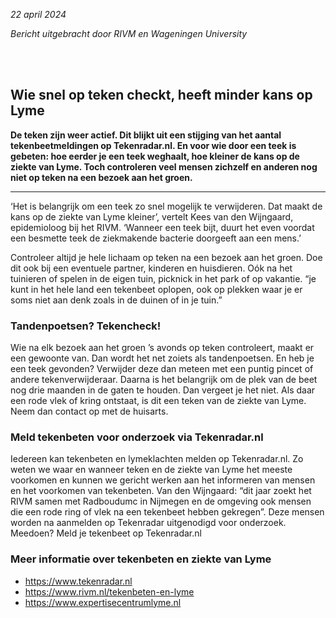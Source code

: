*22 april 2024*

*Bericht uitgebracht door RIVM en Wageningen University*

<br></br>

## Wie snel op teken checkt, heeft minder kans op Lyme

**De teken zijn weer actief. Dit blijkt uit een stijging van het aantal tekenbeetmeldingen op Tekenradar.nl. En voor wie door een teek is gebeten: hoe eerder je een teek weghaalt, hoe kleiner de kans op de ziekte van Lyme. Toch controleren veel mensen zichzelf en anderen nog niet op teken na een bezoek aan het groen.** 

--- 

‘Het is belangrijk om een teek zo snel mogelijk te verwijderen. Dat maakt de kans op de ziekte van Lyme kleiner’, vertelt Kees van den Wijngaard, epidemioloog bij het RIVM. ‘Wanneer een teek bijt,  duurt het even voordat een besmette teek de ziekmakende bacterie doorgeeft aan een mens.’

Controleer altijd je hele lichaam op teken na een bezoek aan het groen. Doe dit ook bij een eventuele partner, kinderen en huisdieren. Oók na het tuinieren of spelen in de eigen tuin, picknick in het park of op vakantie. “je kunt in het hele land een tekenbeet oplopen, ook op plekken waar je er soms niet aan denk zoals in de duinen of in je tuin.” 

### Tandenpoetsen? Tekencheck!
Wie na elk bezoek aan het groen ’s avonds op teken controleert, maakt er een gewoonte van. Dan wordt het net zoiets als tandenpoetsen. En heb je een teek gevonden? Verwijder deze dan meteen met een puntig pincet of andere tekenverwijderaar. Daarna is het belangrijk om de plek van de beet nog drie maanden in de gaten te houden. Dan vergeet je het niet. Als daar een rode vlek of kring ontstaat, is dit een teken van de ziekte van Lyme. Neem dan contact op met de huisarts.

### Meld tekenbeten voor onderzoek via Tekenradar.nl
Iedereen kan tekenbeten en lymeklachten melden op Tekenradar.nl. Zo weten we waar en wanneer teken en de ziekte van Lyme het meeste voorkomen en kunnen we gericht werken aan het informeren van mensen en het voorkomen van tekenbeten. Van den Wijngaard: “dit jaar zoekt het RIVM samen met Radboudumc in Nijmegen en de omgeving ook mensen die een rode ring of vlek na een tekenbeet hebben gekregen”. Deze mensen worden na aanmelden op Tekenradar uitgenodigd voor onderzoek. Meedoen? Meld je tekenbeet op Tekenradar.nl		

### Meer informatie over tekenbeten en ziekte van Lyme
- <https://www.tekenradar.nl>
- <https://www.rivm.nl/tekenbeten-en-lyme>
- <https://www.expertisecentrumlyme.nl>


<br></br>



